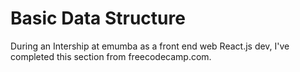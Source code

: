 # Basic Data Structure
During an Intership at emumba as a front end web React.js dev, I've completed this section from freecodecamp.com.
